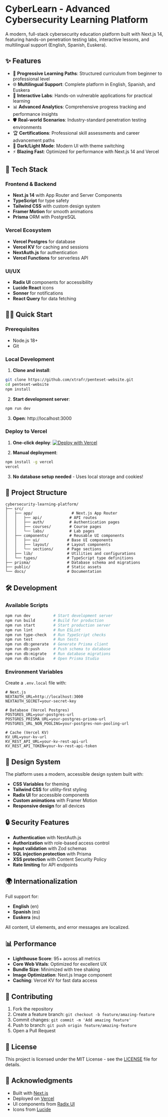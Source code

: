 # CyberLearn - Advanced Cybersecurity Learning Platform

A modern, full-stack cybersecurity education platform built with Next.js 14, featuring hands-on penetration testing labs, interactive lessons, and multilingual support (English, Spanish, Euskera).

## ✨ Features

- 🎯 **Progressive Learning Paths**: Structured curriculum from beginner to professional level
- 🌐 **Multilingual Support**: Complete platform in English, Spanish, and Euskera
- 🔬 **Interactive Labs**: Hands-on vulnerable applications for practical learning
- 📊 **Advanced Analytics**: Comprehensive progress tracking and performance insights
- 🛡️ **Real-world Scenarios**: Industry-standard penetration testing environments
- 🏆 **Certifications**: Professional skill assessments and career advancement paths
- 🌙 **Dark/Light Mode**: Modern UI with theme switching
- ⚡ **Blazing Fast**: Optimized for performance with Next.js 14 and Vercel

## 🚀 Tech Stack

### Frontend & Backend
- **Next.js 14** with App Router and Server Components
- **TypeScript** for type safety
- **Tailwind CSS** with custom design system
- **Framer Motion** for smooth animations
- **Prisma** ORM with PostgreSQL

### Vercel Ecosystem
- **Vercel Postgres** for database
- **Vercel KV** for caching and sessions
- **NextAuth.js** for authentication
- **Vercel Functions** for serverless API

### UI/UX
- **Radix UI** components for accessibility
- **Lucide React** icons
- **Sonner** for notifications
- **React Query** for data fetching

## 🏃‍♂️ Quick Start

### Prerequisites
- Node.js 18+
- Git

### Local Development

1. **Clone and install**:
```bash
git clone https://github.com/xtrafr/penteset-website.git
cd penteset-website
npm install
```

2. **Start development server**:
```bash
npm run dev
```

3. **Open**: http://localhost:3000

### Deploy to Vercel

1. **One-click deploy**:
[![Deploy with Vercel](https://vercel.com/button)](https://vercel.com/new/clone?repository-url=https://github.com/xtrafr/penteset-website)

2. **Manual deployment**:
```bash
npm install -g vercel
vercel
```

3. **No database setup needed** - Uses local storage and cookies!

## 📁 Project Structure

```
cybersecurity-learning-platform/
├── src/
│   ├── app/                 # Next.js App Router
│   │   ├── api/            # API routes
│   │   ├── auth/           # Authentication pages
│   │   ├── courses/        # Course pages
│   │   └── labs/           # Lab pages
│   ├── components/         # Reusable UI components
│   │   ├── ui/            # Base UI components
│   │   ├── layout/        # Layout components
│   │   └── sections/      # Page sections
│   ├── lib/               # Utilities and configurations
│   └── types/             # TypeScript type definitions
├── prisma/                # Database schema and migrations
├── public/                # Static assets
└── docs/                  # Documentation
```

## 🛠️ Development

### Available Scripts

```bash
npm run dev          # Start development server
npm run build        # Build for production
npm run start        # Start production server
npm run lint         # Run ESLint
npm run type-check   # Run TypeScript checks
npm run test         # Run tests
npm run db:generate  # Generate Prisma client
npm run db:push      # Push schema to database
npm run db:migrate   # Run database migrations
npm run db:studio    # Open Prisma Studio
```

### Environment Variables

Create a `.env.local` file with:

```env
# Next.js
NEXTAUTH_URL=http://localhost:3000
NEXTAUTH_SECRET=your-secret-key

# Database (Vercel Postgres)
POSTGRES_URL=your-postgres-url
POSTGRES_PRISMA_URL=your-postgres-prisma-url
POSTGRES_URL_NON_POOLING=your-postgres-non-pooling-url

# Cache (Vercel KV)
KV_URL=your-kv-url
KV_REST_API_URL=your-kv-rest-api-url
KV_REST_API_TOKEN=your-kv-rest-api-token
```

## 🎨 Design System

The platform uses a modern, accessible design system built with:

- **CSS Variables** for theming
- **Tailwind CSS** for utility-first styling
- **Radix UI** for accessible components
- **Custom animations** with Framer Motion
- **Responsive design** for all devices

## 🔒 Security Features

- **Authentication** with NextAuth.js
- **Authorization** with role-based access control
- **Input validation** with Zod schemas
- **SQL injection protection** with Prisma
- **XSS protection** with Content Security Policy
- **Rate limiting** for API endpoints

## 🌍 Internationalization

Full support for:
- **English** (en)
- **Spanish** (es)
- **Euskera** (eu)

All content, UI elements, and error messages are localized.

## 📊 Performance

- **Lighthouse Score**: 95+ across all metrics
- **Core Web Vitals**: Optimized for excellent UX
- **Bundle Size**: Minimized with tree shaking
- **Image Optimization**: Next.js Image component
- **Caching**: Vercel KV for fast data access

## 🤝 Contributing

1. Fork the repository
2. Create a feature branch: `git checkout -b feature/amazing-feature`
3. Commit changes: `git commit -m 'Add amazing feature'`
4. Push to branch: `git push origin feature/amazing-feature`
5. Open a Pull Request

## 📄 License

This project is licensed under the MIT License - see the [LICENSE](LICENSE) file for details.

## 🙏 Acknowledgments

- Built with [Next.js](https://nextjs.org/)
- Deployed on [Vercel](https://vercel.com/)
- UI components from [Radix UI](https://radix-ui.com/)
- Icons from [Lucide](https://lucide.dev/)